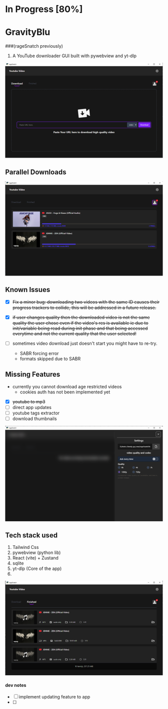 # In Progress [80%]
# GravityBlu
###(rageSnatch previously)
1. A YouTube downloader GUI built with pywebview and yt-dlp

![demo image](./assets/demo1.png)

## Parallel Downloads

![demo image](./assets/demo5.png)

## Known Issues
- [x] ~~Fix a minor bug: downloading two videos with the same ID causes their progress trackers to collide,
this will be addressed in a future release.~~

- [x] ~~if user changes quality then the downloaded video is not the same quality the user chose even if the
video's res is available ie due to init/variable being read during init phase and that being accessed everytime and not the current quality that the user selected!~~

- [ ] sometimes video download just doesn't start you might have to re-try.
  - SABR forcing error
  - formats skipped due to SABR


## Missing Features
- currently you cannot download age restricted videos
  - cookies auth has not been implemented yet

- [x] ~~youtube to mp3~~
- [ ] direct app updates
- [ ] youtube tags extractor
- [ ] download thumbnails

![demo image](./assets/demo3.png)


## Tech stack used
1. Tailwind Css
2. pywebview (python lib)
3. React (vite) + Zustand
4. sqlite
5. yt-dlp (Core of the app)
6.

![demo image](./assets/demo4.png)


#### dev notes
- [ ] implement updating feature to app
- [ ]

